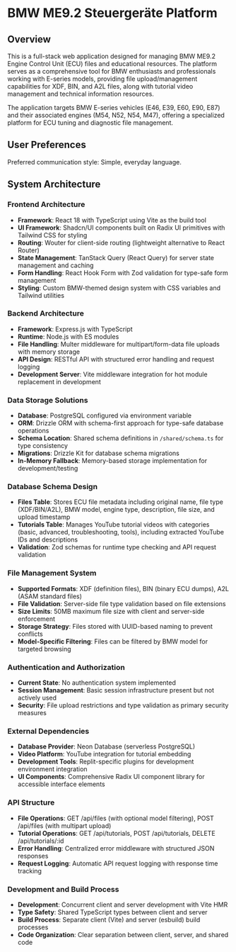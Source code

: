 # BMW ME9.2 Steuergeräte Platform

## Overview

This is a full-stack web application designed for managing BMW ME9.2 Engine Control Unit (ECU) files and educational resources. The platform serves as a comprehensive tool for BMW enthusiasts and professionals working with E-series models, providing file upload/management capabilities for XDF, BIN, and A2L files, along with tutorial video management and technical information resources.

The application targets BMW E-series vehicles (E46, E39, E60, E90, E87) and their associated engines (M54, N52, N54, M47), offering a specialized platform for ECU tuning and diagnostic file management.

## User Preferences

Preferred communication style: Simple, everyday language.

## System Architecture

### Frontend Architecture
- **Framework**: React 18 with TypeScript using Vite as the build tool
- **UI Framework**: Shadcn/UI components built on Radix UI primitives with Tailwind CSS for styling
- **Routing**: Wouter for client-side routing (lightweight alternative to React Router)
- **State Management**: TanStack Query (React Query) for server state management and caching
- **Form Handling**: React Hook Form with Zod validation for type-safe form management
- **Styling**: Custom BMW-themed design system with CSS variables and Tailwind utilities

### Backend Architecture
- **Framework**: Express.js with TypeScript
- **Runtime**: Node.js with ES modules
- **File Handling**: Multer middleware for multipart/form-data file uploads with memory storage
- **API Design**: RESTful API with structured error handling and request logging
- **Development Server**: Vite middleware integration for hot module replacement in development

### Data Storage Solutions
- **Database**: PostgreSQL configured via environment variable
- **ORM**: Drizzle ORM with schema-first approach for type-safe database operations
- **Schema Location**: Shared schema definitions in `/shared/schema.ts` for type consistency
- **Migrations**: Drizzle Kit for database schema migrations
- **In-Memory Fallback**: Memory-based storage implementation for development/testing

### Database Schema Design
- **Files Table**: Stores ECU file metadata including original name, file type (XDF/BIN/A2L), BMW model, engine type, description, file size, and upload timestamp
- **Tutorials Table**: Manages YouTube tutorial videos with categories (basic, advanced, troubleshooting, tools), including extracted YouTube IDs and descriptions
- **Validation**: Zod schemas for runtime type checking and API request validation

### File Management System
- **Supported Formats**: XDF (definition files), BIN (binary ECU dumps), A2L (ASAM standard files)
- **File Validation**: Server-side file type validation based on file extensions
- **Size Limits**: 50MB maximum file size with client and server-side enforcement
- **Storage Strategy**: Files stored with UUID-based naming to prevent conflicts
- **Model-Specific Filtering**: Files can be filtered by BMW model for targeted browsing

### Authentication and Authorization
- **Current State**: No authentication system implemented
- **Session Management**: Basic session infrastructure present but not actively used
- **Security**: File upload restrictions and type validation as primary security measures

### External Dependencies
- **Database Provider**: Neon Database (serverless PostgreSQL)
- **Video Platform**: YouTube integration for tutorial embedding
- **Development Tools**: Replit-specific plugins for development environment integration
- **UI Components**: Comprehensive Radix UI component library for accessible interface elements

### API Structure
- **File Operations**: GET /api/files (with optional model filtering), POST /api/files (with multipart upload)
- **Tutorial Operations**: GET /api/tutorials, POST /api/tutorials, DELETE /api/tutorials/:id
- **Error Handling**: Centralized error middleware with structured JSON responses
- **Request Logging**: Automatic API request logging with response time tracking

### Development and Build Process
- **Development**: Concurrent client and server development with Vite HMR
- **Type Safety**: Shared TypeScript types between client and server
- **Build Process**: Separate client (Vite) and server (esbuild) build processes
- **Code Organization**: Clear separation between client, server, and shared code